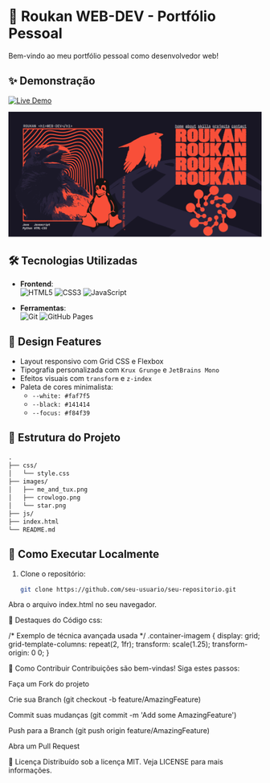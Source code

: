# 🚀 Roukan WEB-DEV - Portfólio Pessoal

Bem-vindo ao meu portfólio pessoal como desenvolvedor web! 

## ✨ Demonstração

[![Live Demo](https://img.shields.io/badge/-Live%20Demo-blue?style=for-the-badge)](https://gabrielgit10110.github.io/)

![Captura de Tela do Site](images/screenshot.png)

## 🛠 Tecnologias Utilizadas

- **Frontend**:  
  ![HTML5](https://img.shields.io/badge/-HTML5-E34F26?logo=html5&logoColor=white)
  ![CSS3](https://img.shields.io/badge/-CSS3-1572B6?logo=css3&logoColor=white)
  ![JavaScript](https://img.shields.io/badge/-JavaScript-F7DF1E?logo=javascript&logoColor=black)

- **Ferramentas**:  
  ![Git](https://img.shields.io/badge/-Git-F05032?logo=git&logoColor=white)
  ![GitHub Pages](https://img.shields.io/badge/-GitHub%20Pages-222222?logo=github&logoColor=white)

## 🎨 Design Features

- Layout responsivo com Grid CSS e Flexbox
- Tipografia personalizada com `Krux Grunge` e `JetBrains Mono`
- Efeitos visuais com `transform` e `z-index`
- Paleta de cores minimalista:
  - `--white: #faf7f5`
  - `--black: #141414`
  - `--focus: #f84f39`

## 📂 Estrutura do Projeto
```plaintext
.
├── css/
│   └── style.css
├── images/
│   ├── me_and_tux.png
│   ├── crowlogo.png
│   └── star.png
├── js/
├── index.html
└── README.md
```
## 🚀 Como Executar Localmente

1. Clone o repositório:
   ```bash
   git clone https://github.com/seu-usuario/seu-repositorio.git
Abra o arquivo index.html no seu navegador.

🌟 Destaques do Código
css:

/* Exemplo de técnica avançada usada */
.container-imagem {
  display: grid;
  grid-template-columns: repeat(2, 1fr);
  transform: scale(1.25);
  transform-origin: 0 0;
}

🤝 Como Contribuir
Contribuições são bem-vindas! Siga estes passos:

Faça um Fork do projeto

Crie sua Branch (git checkout -b feature/AmazingFeature)

Commit suas mudanças (git commit -m 'Add some AmazingFeature')

Push para a Branch (git push origin feature/AmazingFeature)

Abra um Pull Request

📄 Licença
Distribuído sob a licença MIT. Veja LICENSE para mais informações.

